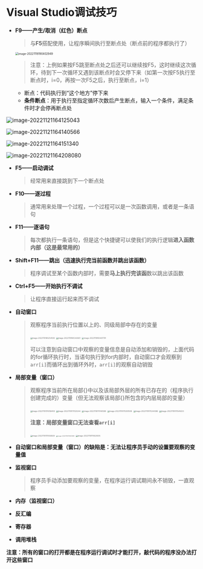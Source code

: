 # Visual Studio调试技巧

- **F9——产生/取消（红色）断点**

  > 与**F5**搭配使用，让程序瞬间执行至断点处（断点前的程序都执行了）

  <img src="C:\Users\win10\AppData\Roaming\Typora\typora-user-images\image-20221118190402949.png" alt="image-20221118190402949" style="zoom:50%;" />

  > 注意：上例如果按F5跳至断点处之后还可以继续按F5，这时继续这次循环，待到下一次循环又遇到该断点时会又停下来（如第一次按F5执行至断点时，i=0，再按一次F5之后，执行至断点，i=1）
  >

  - 断点：代码执行到“这个地方”停下来
  - **条件断点**：用于执行至指定循环次数后产生断点，输入一个条件，满足条件时才会停再断点处

![image-20221121164125043](C:\Users\win10\AppData\Roaming\Typora\typora-user-images\image-20221121164125043.png)

![image-20221121164140566](C:\Users\win10\AppData\Roaming\Typora\typora-user-images\image-20221121164140566.png)

![image-20221121164151340](C:\Users\win10\AppData\Roaming\Typora\typora-user-images\image-20221121164151340.png)

![image-20221121164208080](C:\Users\win10\AppData\Roaming\Typora\typora-user-images\image-20221121164208080.png)

- **F5——启动调试**

  > 经常用来直接跳到下一个断点处

- **F10——逐过程**

  > 通常用来处理一个过程，一个过程可以是一次函数调用，或者是一条语句

- **F11——逐语句**

    > 每次都执行一条语句，但是这个快捷键可以使我们的执行逻辑**进入函数内部（这是最常用的）**

- **Shift+F11——跳出（迅速执行完当前函数并跳出该函数）**

    > 程序调试至某个函数内部时，需要**马上执行完该函**数以跳出该函数

- **Ctrl+F5——开始执行不调试**

    > 让程序直接运行起来而不调试

- **自动窗口**

    > 观察程序当前执行位置以上的、同级局部中存在的变量
    >
    > <img src="C:\Users\win10\AppData\Roaming\Typora\typora-user-images\image-20221119165254593.png" alt="image-20221119165254593" style="zoom: 33%;" />
    >
    > <img src="C:\Users\win10\AppData\Roaming\Typora\typora-user-images\image-20221119165342821.png" alt="image-20221119165342821" style="zoom:33%;" />
    >
    > <img src="C:\Users\win10\AppData\Roaming\Typora\typora-user-images\image-20221119165407791.png" alt="image-20221119165407791" style="zoom: 33%;" />
    >
    > 可以注意到自动窗口中观察的变量信息是自动添加和销毁的，上面代码的for循环执行时，当语句执行到for内部时，自动窗口才会观察到`arr[i]`而循环出到循环外时，`arr[i]`的观察自动销毁

- **局部变量（窗口）**

    > 观察程序当前所在局部{}中以及该局部外层的所有已存在的（程序执行创建完成的）变量（但无法观察该局部{}所包含的内层局部的变量）
    >
    > <img src="C:\Users\win10\AppData\Roaming\Typora\typora-user-images\image-20221119170058459.png" alt="image-20221119170058459" style="zoom:33%;" />
    >
    > <img src="C:\Users\win10\AppData\Roaming\Typora\typora-user-images\image-20221119170120244.png" alt="image-20221119170120244" style="zoom:33%;" />
    >
    > <img src="C:\Users\win10\AppData\Roaming\Typora\typora-user-images\image-20221119170140588.png" alt="image-20221119170140588" style="zoom:33%;" />
    >
    > <img src="C:\Users\win10\AppData\Roaming\Typora\typora-user-images\image-20221119170200508.png" alt="image-20221119170200508" style="zoom:33%;" />
    >
    > <img src="C:\Users\win10\AppData\Roaming\Typora\typora-user-images\image-20221119170244386.png" alt="image-20221119170244386" style="zoom:33%;" />
    >
    > <img src="C:\Users\win10\AppData\Roaming\Typora\typora-user-images\image-20221119170545633.png" alt="image-20221119170545633" style="zoom:33%;" />
    >
    > **注意：局部变量窗口无法查看`arr[i]`**
    >
    > <img src="C:\Users\win10\AppData\Roaming\Typora\typora-user-images\image-20221119170556829.png" alt="image-20221119170556829" style="zoom:33%;" />
    >
    > <img src="C:\Users\win10\AppData\Roaming\Typora\typora-user-images\image-20221119170609961.png" alt="image-20221119170609961" style="zoom: 25%;" />
    >
    > <img src="C:\Users\win10\AppData\Roaming\Typora\typora-user-images\image-20221119170625935.png" alt="image-20221119170625935" style="zoom:33%;" />

- **自动窗口和局部变量（窗口）的缺陷是：无法让程序员手动的设置要观察的变量值**

- **监视窗口**

    > 程序员手动添加要观察的变量，在程序运行调试期间永不销毁，一直观察

- **内存（监视窗口）**

- **反汇编**

- **寄存器**

- **调用堆栈**

**注意：所有的窗口的打开都是在程序运行调试时才能打开，敲代码的程序没办法打开这些窗口**


